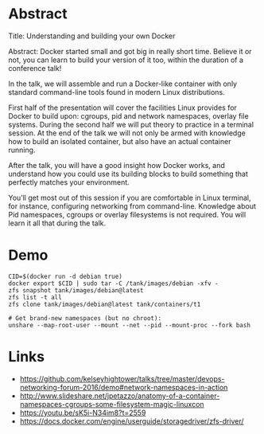 Abstract
========

Title: Understanding and building your own Docker

Abstract: Docker started small and got big in really short time. Believe it or
not, you can learn to build your version of it too, within the duration of a
conference talk!

In the talk, we will assemble and run a Docker-like container with only
standard command-line tools found in modern Linux distributions.

First half of the presentation will cover the facilities Linux provides for
Docker to build upon: cgroups, pid and network namespaces, overlay file
systems. During the second half we will put theory to practice in a terminal
session. At the end of the talk we will not only be armed with knowledge how to
build an isolated container, but also have an actual container running.

After the talk, you will have a good insight how Docker works, and understand
how you could use its building blocks to build something that perfectly matches
your environment.

You’ll get most out of this session if you are comfortable in Linux terminal,
for instance, configuring networking from command-line. Knowledge about Pid
namespaces, cgroups or overlay filesystems is not required. You will learn it
all that during the talk.

Demo
====

    CID=$(docker run -d debian true)
    docker export $CID | sudo tar -C /tank/images/debian -xfv -
    zfs snapshot tank/images/debian@latest
    zfs list -t all
    zfs clone tank/images/debian@latest tank/containers/t1

    # Get brand-new namespaces (but no chroot):
    unshare --map-root-user --mount --net --pid --mount-proc --fork bash

Links
=====

* https://github.com/kelseyhightower/talks/tree/master/devops-networking-forum-2016/demo#network-namespaces-in-action
* http://www.slideshare.net/jpetazzo/anatomy-of-a-container-namespaces-cgroups-some-filesystem-magic-linuxcon
* https://youtu.be/sK5i-N34im8?t=2559
* https://docs.docker.com/engine/userguide/storagedriver/zfs-driver/
